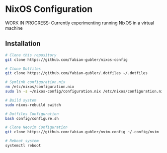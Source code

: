 # NixOS Configuration

WORK IN PROGRESS: Currently experimenting running NixOS in a virtual machine

## Installation

```bash
# Clone this repository
git clone https://github.com/fabian-gubler/nixos-config

# Clone Dotfiles
git clone https://github.com/fabian-gubler/.dotfiles ~/.dotfiles

# Symlink configuration.nix
rm /etc/nixos/configuration.nix
sudo ln -s ~/nixos-config/configuration.nix /etc/nixos/configuration.nix

# Build system
sudo nixos-rebuild switch

# Dotfiles Configuration
bash config/configure.sh

# Clone Neovim Configuration
git clone https://github.com:fabian-gubler/nvim-config ~/.config/nvim

# Reboot system
systemctl reboot

```
